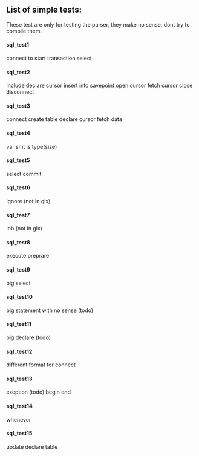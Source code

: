 ﻿## List of simple tests:
These test are only for testing the parser, they make no sense, dont try to compile them.
#### sql_test1
connect to
start transaction
select

#### sql_test2
include
declare cursor
insert into
savepoint
open cursor
fetch cursor
close
disconnect

#### sql_test3
connect
create table
declare cursor
fetch data

#### sql_test4
var smt is type(size)

#### sql_test5
select
commit

#### sql_test6
ignore (not in gix)

#### sql_test7
lob (not in gix)

#### sql_test8
execute
preprare

#### sql_test9
big select

#### sql_test10
big statement with no sense (todo)

#### sql_test11
big declare (todo)

#### sql_test12
different format for connect

#### sql_test13
exeption (todo)
begin end

#### sql_test14
whenever

#### sql_test15
update
declare table

